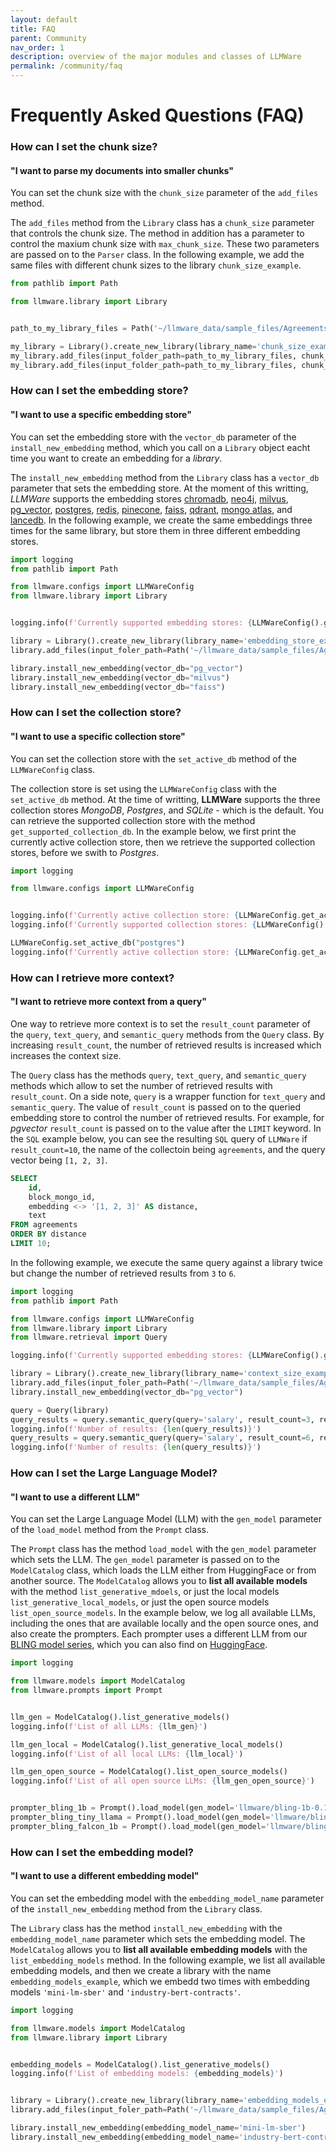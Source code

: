 ```yaml
---
layout: default
title: FAQ
parent: Community
nav_order: 1
description: overview of the major modules and classes of LLMWare  
permalink: /community/faq
---
```

# Frequently Asked Questions (FAQ)


### How can I set the chunk size?
#### "I want to parse my documents into smaller chunks"
You can set the chunk size with the ``chunk_size`` parameter of the ``add_files`` method.

The ``add_files`` method from the ``Library`` class has a ``chunk_size`` parameter that controls the chunk size.
The method in addition has a parameter to control the maxium chunk size with ``max_chunk_size``.
These two parameters are passed on to the ``Parser`` class.
In the following example, we add the same files with different chunk sizes to the library ``chunk_size_example``.
```python
from pathlib import Path

from llmware.library import Library


path_to_my_library_files = Path('~/llmware_data/sample_files/Agreements')

my_library = Library().create_new_library(library_name='chunk_size_example')
my_library.add_files(input_folder_path=path_to_my_library_files, chunk_size=400)
my_library.add_files(input_folder_path=path_to_my_library_files, chunk_size=600)
```

### How can I set the embedding store?
#### "I want to use a specific embedding store"
You can set the embedding store with the ``vector_db`` parameter of the ``install_new_embedding`` method, which you call on a ``Library`` object eacht time you want to create an embedding for a *library*.

The ``install_new_embedding`` method from the ``Library`` class has a ``vector_db`` parameter that sets the embedding store.
At the moment of this writting, *LLMWare* supports the embedding stores [chromadb](https://github.com/chroma-core/chroma), [neo4j](https://github.com/neo4j/neo4j), [milvus](https://github.com/milvus-io/milvus), [pg_vector](https://github.com/pgvector/pgvector), [postgres](https://github.com/postgres/postgres), [redis](https://github.com/redis/redis), [pinecone](https://www.pinecone.io/), [faiss](https://github.com/facebookresearch/faiss), [qdrant](https://github.com/qdrant/qdrant), [mongo atlas](https://www.mongodb.com/products/platform/atlas-database), and [lancedb](https://github.com/lancedb/lancedb).
In the following example, we create the same embeddings three times for the same library, but store them in three different embedding stores.
```python
import logging
from pathlib import Path

from llmware.configs import LLMWareConfig
from llmware.library import Library


logging.info(f'Currently supported embedding stores: {LLMWareConfig().get_supported_vector_db()}')

library = Library().create_new_library(library_name='embedding_store_example')
library.add_files(input_foler_path=Path('~/llmware_data/sample_files/Agreements'))

library.install_new_embedding(vector_db="pg_vector")
library.install_new_embedding(vector_db="milvus")
library.install_new_embedding(vector_db="faiss")
```

### How can I set the collection store?
#### "I want to use a specific collection store"
You can set the collection store with the ``set_active_db`` method of the ``LLMWareConfig`` class.

The collection store is set using the ``LLMWareConfig`` class with the ``set_active_db`` method.
At the time of writting, **LLMWare** supports the three collection stores *MongoDB*, *Postgres*, and *SQLite* - which is the default.
You can retrieve the supported collection store with the method ``get_supported_collection_db``.
In the example below, we first print the currently active collection store, then we retrieve the supported collection stores, before we swith to *Postgres*.

```python
import logging

from llmware.configs import LLMWareConfig


logging.info(f'Currently active collection store: {LLMWareConfig.get_active_db()}')
logging.info(f'Currently supported collection stores: {LLMWareConfig().get_supported_collection_db()}')

LLMWareConfig.set_active_db("postgres")
logging.info(f'Currently active collection store: {LLMWareConfig.get_active_db()}')
```


### How can I retrieve more context?
#### "I want to retrieve more context from a query"
One way to retrieve more context is to set the ``result_count`` parameter of the ``query``, ``text_query``, and ``semantic_query`` methods from the ``Query`` class.
By increasing ``result_count``, the number of retrieved results is increased which increases the context size.

The ``Query`` class has the methods ``query``, ``text_query``, and ``semantic_query`` methods which allow to set the number of retrieved results with ``result_count``.
On a side note, ``query`` is a wrapper function for ``text_query`` and ``semantic_query``.
The value of ``result_count`` is passed on to the queried embedding store to control the number of retrieved results.
For example, for *pgvector* ``result_count`` is passed on to the value after the ``LIMIT`` keyword.
In the ``SQL`` example below, you can see the resulting ``SQL`` query of ``LLMWare`` if ``result_count=10``, the name of the collectoin being ``agreements``, and the query vector being ``[1, 2, 3]``.
```sql
SELECT
    id,
    block_mongo_id,
    embedding <-> '[1, 2, 3]' AS distance,
    text
FROM agreements
ORDER BY distance
LIMIT 10;
```
In the following example, we execute the same query against a library twice but change the number of retrieved results from ``3`` to ``6``.
```python
import logging
from pathlib import Path

from llmware.configs import LLMWareConfig
from llmware.library import Library
from llmware.retrieval import Query

logging.info(f'Currently supported embedding stores: {LLMWareConfig().get_supported_vector_db()}')

library = Library().create_new_library(library_name='context_size_example')
library.add_files(input_foler_path=Path('~/llmware_data/sample_files/Agreements'))
library.install_new_embedding(vector_db="pg_vector")

query = Query(library)
query_results = query.semantic_query(query='salary', result_count=3, results_only=True)
logging.info(f'Number of results: {len(query_results)}')
query_results = query.semantic_query(query='salary', result_count=6, results_only=True)
logging.info(f'Number of results: {len(query_results)}')
```

### How can I set the Large Language Model?
#### "I want to use a different LLM"
You can set the Large Language Model (LLM) with the ``gen_model`` parameter of the ``load_model`` method from the ``Prompt`` class.

The ``Prompt`` class has the method ``load_model`` with the ``gen_model`` parameter which sets the LLM.
The ``gen_model`` parameter is passed on to the ``ModelCatalog`` class, which loads the LLM either from HuggingFace or from another source.
The ``ModelCatalog`` allows you to **list all available models** with the method ``list_generative_mdoels``, or just the local models ``list_generative_local_models``, or just the open source models ``list_open_source_models``.
In the example below, we log all available LLMs, including the ones that are available locally and the open source ones, and also create the prompters.
Each prompter uses a different LLM from our [BLING model series](https://llmware.ai/about), which you can also find on [HuggingFace](https://huggingface.co/collections/llmware/bling-models-6553c718f51185088be4c91a).

```python
import logging

from llmware.models import ModelCatalog
from llmware.prompts import Prompt


llm_gen = ModelCatalog().list_generative_models()
logging.info(f'List of all LLMs: {llm_gen}')

llm_gen_local = ModelCatalog().list_generative_local_models()
logging.info(f'List of all local LLMs: {llm_local}')

llm_gen_open_source = ModelCatalog().list_open_source_models()
logging.info(f'List of all open source LLMs: {llm_gen_open_source}')


prompter_bling_1b = Prompt().load_model(gen_model='llmware/bling-1b-0.1')
prompter_bling_tiny_llama = Prompt().load_model(gen_model='llmware/bling-tiny-llama-v0')
prompter_bling_falcon_1b = Prompt().load_model(gen_model='llmware/bling-falcon-1b-0.1')
```

### How can I set the embedding model?
#### "I want to use a different embedding model"
You can set the embedding model with the ``embedding_model_name`` parameter of the ``install_new_embedding`` method from the ``Library`` class.

The ``Library`` class has the method ``install_new_embedding`` with the ``embedding_model_name`` parameter which sets the embedding model.
The ``ModelCatalog`` allows you to **list all available embedding models** with the ``list_embedding_models`` method.
In the following example, we list all available embedding models, and then we create a library with the name ``embedding_models_example``, which we embedd two times with embedding models ``'mini-lm-sber'`` and ``'industry-bert-contracts'``.

```python
import logging

from llmware.models import ModelCatalog
from llmware.library import Library


embedding_models = ModelCatalog().list_generative_models()
logging.info(f'List of embedding models: {embedding_models}')


library = Library().create_new_library(library_name='embedding_models_example')
library.add_files(input_foler_path=Path('~/llmware_data/sample_files/Agreements'))

library.install_new_embedding(embedding_model_name='mini-lm-sber')
library.install_new_embedding(embedding_model_name='industry-bert-contracts')
```
